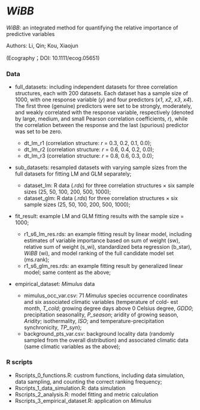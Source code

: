 # *WiBB*

*WiBB*: an integrated method for quantifying the relative importance of predictive variables

Authors: Li, Qin; Kou, Xiaojun

(Ecography；DOI: 10.1111/ecog.05651)

### Data

- full_datasets: including independent datasets for three correlation structures, each with 200 datasets. Each dataset has a sample size of 1000, with one response variable (*y*) and four predictors (*x1*, *x2*, *x3*, *x4*). The first three (genuine) predictors were set to be strongly, moderately, and weakly correlated with the response variable, respectively (denoted by large, medium, and small Pearson correlation coefficients, *r*), while the correlation between the response and the last (spurious) predictor was set to be zero.
	+ dt\_lm\_r1 (correlation structure: *r* = 0.3, 0.2, 0.1, 0.0);
	+ dt\_lm\_r2 (correlation structure: *r* = 0.6, 0.4, 0.2, 0.0);
	+ dt\_lm\_r3 (correlation structure: *r* = 0.8, 0.6, 0.3, 0.0);

- sub_datasets: resampled datasets with varying sample sizes from the full datasets for fitting LM and GLM separately;
	+ dataset_lm: R data (*.rds*) for three correlation structures $\times$ six sample sizes (25, 50, 100, 200, 500, 1000);
	+ dataset_glm: R data (*.rds*) for three correlation structures $\times$ six sample sizes (25, 50, 100, 200, 500, 1000);

- fit_result: example LM and GLM fitting results with the sample size = 1000;
	+ r1\_s6\_lm\_res.rds: an example fitting result by linear model, including estimates of variable importance based on sum of weight (sw), relative sum of weight (s_wi), standardized beta regression (b\_star), *WiBB* (wi), and model ranking of the full candidate model set (ms.rank);
	+ r1\_s6\_glm\_res.rds: an example fitting result by generalized linear model; same content as the above;

- empirical_dataset: *Mimulus* data
	+ mimulus\_occ\_var.csv: 71 *Mimulus* species occurrence coordinates and six associated climatic variables (temperature of cold- est month, *T_cold*; growing degree days above 0 Celsius degree, *GDD0*; precipitation seasonality, *P_season*; aridity of growing season, *Aridity*; isothermality, *ISO*; and temperature-precipitation synchronicity, *TP_syn*);
	+ background_pts_var.csv: background locality data (randomly sampled from the overall distribution) and associated climatic data (same climatic variables as the above);

### R scripts

- Rscripts\_0\_functions.R: custrom functions, including data simulation, data sampling, and counting the correct ranking frequency;
- Rscripts\_1\_data\_simulation.R: data simulation
- Rscripts\_2\_analysis.R: model fitting and metric calculation
- Rscripts\_3\_empirical_dataset.R: application on *Mimulus*
